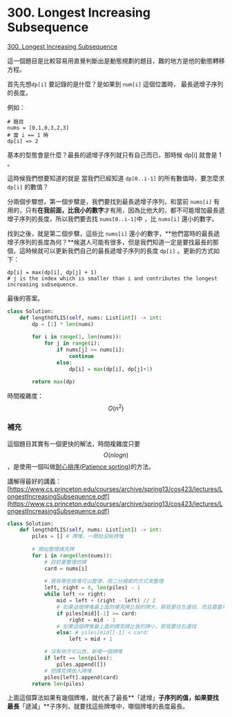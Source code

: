 # 300. Longest Increasing Subsequence

[300. Longest Increasing Subsequence](https://leetcode.com/problems/longest-increasing-subsequence/)

這一個題目是比較容易用直覺判斷出是動態規劃的題目，難的地方是他的動態轉移方程。

首先先想`dp[i]` 要記錄的是什麼？是如果到 `num[i]` 這個位置時， 最長遞增子序列的長度。

例如：

```text
# 題目
nums = [0,1,0,3,2,3]
# 當 i == 1 時
dp[i] => 2
```

基本的型態會是什麼？最長的遞增子序列就只有自己而已，那時候 dp\[i\] 就會是 1 。

這時候我們想要知道的就是 當我們已經知道 `dp[0..i-1]` 的所有數值時，要怎麼求 `dp[i]` 的數值？

分兩個步驟想，第一個步驟是，我們要找到最長遞增子序列，和當前 `nums[i]` 有用的，只有**在我前面，比我小的數字**才有用，因為比他大的，都不可能增加最長遞增子序列的長度，所以我們要去找 `nums[0..i-1]`中 ，比 `nums[i]` 還小的數字。

找到之後，就是第二個步驟，這些比 `nums[i]` 還小的數字，**他們當時的最長遞增子序列的長度為何？**候選人可能有很多，但是我們知道一定是要找最長的那個，這時候就可以更新我們自己的最長遞增子序列的長度 `dp[i]` 。更新的方式如下：

```text
dp[i] = max(dp[i], dp[j] + 1) 
# j is the index which is smaller than i and contributes the longest increasing subsequence. 
```

最後的答案。

```python
class Solution:
    def lengthOfLIS(self, nums: List[int]) -> int:
        dp = [1] * len(nums)
        
        for i in range(1, len(nums)):
            for j in range(i):
                if nums[j] >= nums[i]:
                    continue
                else:
                    dp[i] = max(dp[i], dp[j]+1)

        return max(dp)
```

時間複雜度： $$O(n^2)$$ 

### 補充

這個題目其實有一個更快的解法，時間複雜度只要 $$O(nlogn)$$ ，是使用一個叫做[耐心排序\(Patience sorting\)](https://en.wikipedia.org/wiki/Patience_sorting)的方法。

講解得最好的講義：[https://www.cs.princeton.edu/courses/archive/spring13/cos423/lectures/LongestIncreasingSubsequence.pdf](https://www.cs.princeton.edu/courses/archive/spring13/cos423/lectures/LongestIncreasingSubsequence.pdf)

```python
class Solution:
    def lengthOfLIS(self, nums: List[int]) -> int:
        piles = [] # 牌堆，一開始沒有牌堆
        
        # 開始整理撲克牌
        for i in range(len(nums)):
            # 目前要整理的牌
            card = nums[i]
            
            # 我有哪些排堆可以整理，用二分搜索的方式來整理
            left, right = 0, len(piles) - 1
            while left <= right:
                mid = left + (right - left) // 2
                # 如果這個牌堆最上面的撲克牌比我的牌大，那我要往左邊找，而且要盡可能地往左邊放
                if piles[mid][-1] >= card:
                    right = mid - 1
                # 如果這個牌堆最上面的撲克牌比我的牌小，那我要往右邊找
                else: # piles[mid][-1] < card:
                    left = mid + 1

            # 沒有地方可以放，新增一個牌堆
            if left == len(piles):
                piles.append([])
            # 把撲克牌放入牌堆
            piles[left].append(card)
        return len(piles)
```

上面這個算法如果有幾個牌堆，就代表了最長**「遞增」**子序列的值，如果要找最長**「遞減」**子序列，就要找這些牌堆中，哪個牌堆的長度最長。

